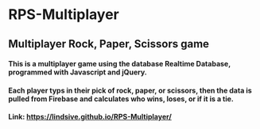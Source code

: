# RPS-Multiplayer

## Multiplayer Rock, Paper, Scissors game

#### This is a multiplayer game using the database Realtime Database, programmed with  Javascript and jQuery.

#### Each player typs in their pick of rock, paper, or scissors, then the data is pulled from Firebase and calculates who wins, loses, or if it is a tie.

#### Link: https://lindsive.github.io/RPS-Multiplayer/
